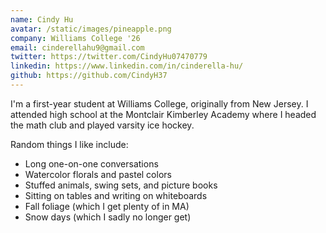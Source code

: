 ```yaml
---
name: Cindy Hu
avatar: /static/images/pineapple.png
company: Williams College '26
email: cinderellahu9@gmail.com
twitter: https://twitter.com/CindyHu07470779
linkedin: https://www.linkedin.com/in/cinderella-hu/
github: https://github.com/CindyH37
---
```


I'm a first-year student at Williams College, originally from New Jersey. I attended high school at the Montclair Kimberley Academy where I headed the math club and played varsity ice hockey.

Random things I like include:

- Long one-on-one conversations
- Watercolor florals and pastel colors
- Stuffed animals, swing sets, and picture books
- Sitting on tables and writing on whiteboards
- Fall foliage (which I get plenty of in MA)
- Snow days (which I sadly no longer get)
